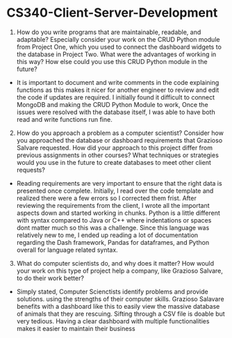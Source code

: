 # CS340-Client-Server-Development

1) How do you write programs that are maintainable, readable, and adaptable? Especially consider your work on the CRUD Python module from Project One, which you used to connect the dashboard widgets to the database in Project Two. What were the advantages of working in this way? How else could you use this CRUD Python module in the future?

- It is important to document and write comments in the code explaining functions as this makes it nicer for another engineer to review and edit the code if updates are required. I initially found it difficult to connect MongoDB and making the CRUD Python Module to work, Once the issues were resolved with the database itself, I was able to have both read and write functions run fine. 


2) How do you approach a problem as a computer scientist? Consider how you approached the database or dashboard requirements that Grazioso Salvare requested. How did your approach to this project differ from previous assignments in other courses? What techniques or strategies would you use in the future to create databases to meet other client requests?

- Reading requirements are very important to ensure that the right data is presented once complete. Initially, I read over the code template and realized there were a few errors so I corrected them frist. After reviewing the requirements from the client, I wrote all the important aspects down and started working in chunks. Python is a little different with syntax compared to Java or C++ where indentations or spaces dont matter much so this was a challenge. Since this language was relatively new to me, I ended up reading a lot of documentation regarding the Dash framework, Pandas for dataframes, and Python overall for language related syntax. 


3) What do computer scientists do, and why does it matter? How would your work on this type of project help a company, like Grazioso Salvare, to do their work better?

- Simply stated, Computer Scienctists identify problems and provide solutions. using the strengths of their computer skills. Grazioso Salavare benefits with a dashboard like this to easily view the massive database of animals that they are rescuing. Sifting through a CSV file is doable but very tedious. Having a clear dashboard with multiple functionalities makes it easier to maintain their business 
